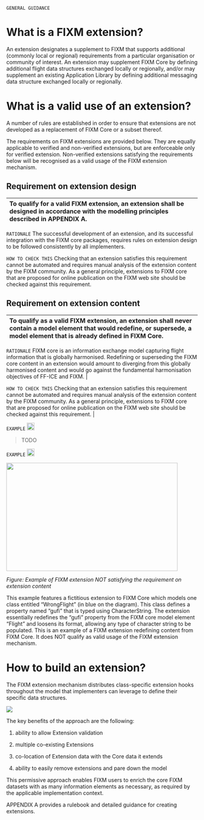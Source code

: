 `GENERAL GUIDANCE`

# What is a FIXM extension?

An extension designates a supplement to FIXM that supports additional
(commonly local or regional) requirements from a particular organisation
or community of interest. An extension may supplement FIXM Core by
defining additional flight data structures exchanged locally or
regionally, and/or may supplement an existing Application Library by
defining additional messaging data structure exchanged locally or
regionally.

# What is a valid use of an extension?

A number of rules are established in order to ensure that extensions are
not developed as a replacement of FIXM Core or a subset thereof.

The requirements on FIXM extensions are provided below. They are equally
applicable to verified and non-verified extensions, but are enforceable
only for verified extension. Non-verified extensions satisfying the
requirements below will be recognised as a valid usage of the FIXM
extension mechanism.

## Requirement on extension design

| **To qualify for a valid FIXM extension, an extension shall be designed in accordance with the modelling principles described in APPENDIX A.** |
|:---|

`RATIONALE` The successful development of an extension, and its successful integration with the FIXM core packages, requires rules on extension design to be followed consistently by all implementers.

`HOW TO CHECK THIS` Checking that an extension satisfies this requirement cannot be automated and requires manual analysis of the extension content by the FIXM community. As a general principle, extensions to FIXM core that are proposed for online publication on the FIXM web site should be checked against this requirement.

## Requirement on extension content

| **To qualify as a valid FIXM extension, an extension shall never contain a model element that would redefine, or supersede, a model element that is already defined in FIXM Core.**|
|:---|

`RATIONALE` FIXM core is an information exchange model capturing flight information that is globally harmonised. Redefining or superseding the FIXM core content in an extension would amount to diverging from this globally harmonised content and would go against the fundamental harmonisation objectives of FF-ICE and FIXM. |

`HOW TO CHECK THIS` Checking that an extension satisfies this requirement cannot be automated and requires manual analysis of the extension content by the FIXM community. As a general principle, extensions to FIXM core that are proposed for online publication on the FIXM web site should be checked against this requirement.       |

`EXAMPLE` <img src="https://github.com/hlepori/fixm_test/blob/master/media/ok.png" width="20" height="20" />

> TODO


`EXAMPLE` <img src="https://github.com/hlepori/fixm_test/blob/master/media/nok.png" width="20" height="20" />


<img src="media/wrong_extension_example.png" style="width:4.70091in;height:2.96439in" />

*Figure: Example of FIXM extension NOT satisfying the requirement on extension content*

This example features a fictitious extension to FIXM Core which models
one class entitled “WrongFlight” (in blue on the diagram). This class
defines a property named “gufi” that is typed using CharacterString. The
extension essentially redefines the “gufi” property from the FIXM core
model element “Flight” and loosens its format, allowing any type of
character string to be populated. This is an example of a FIXM extension
redefining content from FIXM Core. It does NOT qualify as valid usage of
the FIXM extension mechanism.

# How to build an extension?

The FIXM extension mechanism distributes class-specific extension hooks
throughout the model that implementers can leverage to define their
specific data structures.

<img src="https://github.com/hlepori/fixm_test/blob/master/media/aircraftType_and_extension_hook.png"/>

The key benefits of the approach are the following:

1.  ability to allow Extension validation

2.  multiple co-existing Extensions

3.  co-location of Extension data with the Core data it extends

4.  ability to easily remove extensions and pare down the model

This permissive approach enables FIXM users to enrich the core FIXM
datasets with as many information elements as necessary, as required by
the applicable implementation context.

APPENDIX A provides a rulebook and detailed guidance for creating
extensions.